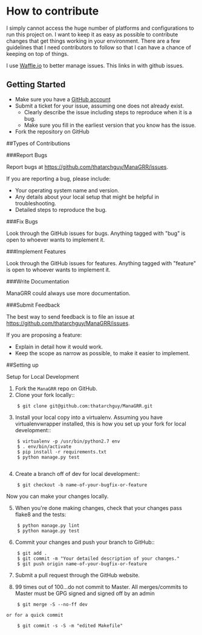 # How to contribute

I simply cannot access the huge number of platforms and configurations to run this project on.
I want to keep it as easy as possible to contribute changes that
get things working in your environment. There are a few guidelines that I
need contributors to follow so that I can have a chance of keeping on
top of things.

I use [Waffle.io](https://waffle.io/thatarchguy/ManaGRR) to better manage issues. This links in with github issues.

## Getting Started

* Make sure you have a [GitHub account](https://github.com/signup/free)
* Submit a ticket for your issue, assuming one does not already exist.
  * Clearly describe the issue including steps to reproduce when it is a bug.
  * Make sure you fill in the earliest version that you know has the issue.
* Fork the repository on GitHub

##Types of Contributions

###Report Bugs

Report bugs at https://github.com/thatarchguy/ManaGRR/issues.

If you are reporting a bug, please include:

* Your operating system name and version.
* Any details about your local setup that might be helpful in troubleshooting.
* Detailed steps to reproduce the bug.

###Fix Bugs

Look through the GitHub issues for bugs. Anything tagged with "bug"
is open to whoever wants to implement it.

###Implement Features

Look through the GitHub issues for features. Anything tagged with "feature"
is open to whoever wants to implement it.

###Write Documentation

ManaGRR could always use more documentation.

###Submit Feedback

The best way to send feedback is to file an issue at https://github.com/thatarchguy/ManaGRR/issues.

If you are proposing a feature:

* Explain in detail how it would work.
* Keep the scope as narrow as possible, to make it easier to implement.


##Setting up

Setup for Local Development

1. Fork the `ManaGRR` repo on GitHub.
2. Clone your fork locally::
```
    $ git clone git@github.com:thatarchguy/ManaGRR.git
```
3. Install your local copy into a virtualenv. Assuming you have virtualenvwrapper installed, this is how you set up your fork for local development::
```
    $ virtualenv -p /usr/bin/python2.7 env
    $ . env/bin/activate 
    $ pip install -r requirements.txt
    $ python manage.py test
    
```
4. Create a branch off of dev for local development::
```
    $ git checkout -b name-of-your-bugfix-or-feature
``` 
   Now you can make your changes locally.

5. When you're done making changes, check that your changes pass flake8 and the tests:
```
    $ python manage.py lint
    $ python manage.py test
```

6. Commit your changes and push your branch to GitHub::
```
    $ git add .
    $ git commit -m "Your detailed description of your changes."
    $ git push origin name-of-your-bugfix-or-feature
```
7. Submit a pull request through the GitHub website.

8. 99 times out of 100...do not commit to Master.
    All merges/commits to Master must be GPG signed and signed off by an admin
```
    $ git merge -S --no-ff dev
```
    or for a quick commit
```  
    $ git commit -s -S -m "edited Makefile"
```
